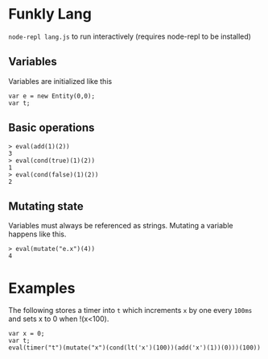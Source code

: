 # Funkly Lang

`node-repl lang.js` to run interactively (requires node-repl to be installed)

## Variables

Variables are initialized like this
```
var e = new Entity(0,0);
var t;
```
## Basic operations
```
> eval(add(1)(2))
3
> eval(cond(true)(1)(2))
1
> eval(cond(false)(1)(2))
2
```

## Mutating state
Variables must always be referenced as strings.
Mutating a variable happens like this.
```
> eval(mutate("e.x")(4))
4
```

# Examples
The following stores a timer into `t` which increments `x` by one every `100ms` and sets x to 0 when !(x<100).
```
var x = 0;
var t;
eval(timer("t")(mutate("x")(cond(lt('x')(100))(add('x')(1))(0)))(100))
```
